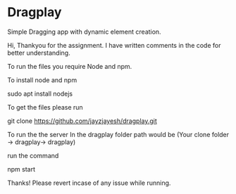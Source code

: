 # Dragplay
Simple Dragging app with dynamic element creation.

Hi,
Thankyou for the assignment. I have written comments in the code for better understanding.

To run the files you require Node and npm.

To install node and npm

sudo apt install nodejs


To get the files please run

git clone https://github.com/jayzjayesh/dragplay.git

To run the the server
In the dragplay folder path would be (Your clone folder -> dragplay-> dragplay) 


run the command


npm start

Thanks!
Please revert incase of any issue while running.
